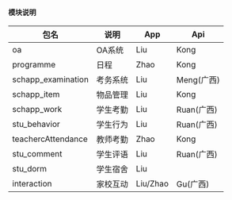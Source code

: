 #### 模块说明
包名|说明|App|Api
-|-|-|-
oa|OA系统|Liu|Kong
programme|日程|Zhao|Kong
schapp_examination|考务系统|Liu|Meng(广西)
schapp_item|物品管理|Liu|Kong
schapp_work|学生考勤|Liu|Ruan(广西)
stu_behavior|学生行为|Liu|Ruan(广西)
teachercAttendance|教师考勤|Zhao|Kong
stu_comment|学生评语|Liu|Ruan(广西)
stu_dorm|学生宿舍|Liu|
interaction|家校互动|Liu/Zhao|Gu(广西)